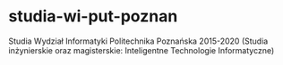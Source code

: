 # studia-wi-put-poznan
Studia Wydział Informatyki Politechnika Poznańska 2015-2020 (Studia inżynierskie oraz magisterskie: Inteligentne Technologie Informatyczne)
